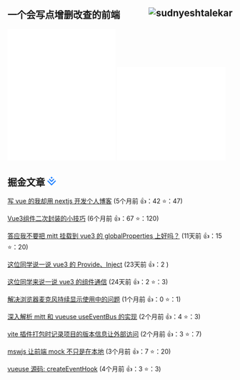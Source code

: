 ## 一个会写点增删改查的前端 <img align="right" src="https://komarev.com/ghpvc/?username=vaebe" alt="sudnyeshtalekar" />

<div>
  <img src="https://github.com/vaebe/vaebe/blob/main/metrics1.svg" width="48%" />
  <img src="https://github.com/vaebe/vaebe/blob/main/metrics2.svg" width="48%" />
</div>

<!-- juejin-posts start -->
## 掘金文章 <img src='https://raw.githubusercontent.com/vaebe/juejin-posts-action/main/assets/juejin.svg' alt='juejin' width='20' height='20'/>

[写 vue 的我却用 nextjs 开发个人博客](https://juejin.cn/post/7430494779698806784) (5个月前 👍：42 ⭐：47)

[Vue3组件二次封装的小技巧](https://juejin.cn/post/7413194176006324275) (6个月前 👍：67 ⭐：120)

[答应我不要把 mitt 挂载到 vue3 的 globalProperties 上好吗？](https://juejin.cn/post/7484705232904814618) (11天前 👍：15 ⭐：20)

[这位同学说一说 vue3 的 Provide、Inject](https://juejin.cn/post/7480514589253468169) (23天前 👍：2 )

[这位同学来说一说 vue3 的组件通信](https://juejin.cn/post/7480081951517900800) (24天前 👍：2 ⭐：3)

[解决浏览器麦克风持续显示使用中的问题](https://juejin.cn/post/7476977628777431092) (1个月前 👍：0 ⭐：1)

[深入解析 mitt 和 vueuse useEventBus 的实现](https://juejin.cn/post/7457228085830778895) (2个月前 👍：4 ⭐：3)

[vite 插件打包时记录项目的版本信息让外部访问](https://juejin.cn/post/7456809080344133667) (2个月前 👍：3 ⭐：7)

[mswjs 让前端 mock 不只是在本地](https://juejin.cn/post/7445926398400102440) (3个月前 👍：7 ⭐：20)

[vueuse 源码: createEventHook](https://juejin.cn/post/7439367850488070159) (4个月前 👍：3 ⭐：3)
<!-- juejin-posts end -->

